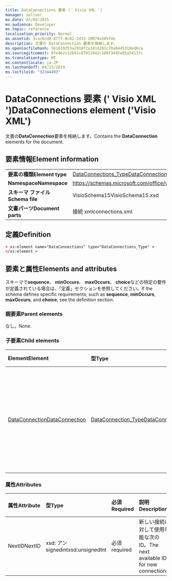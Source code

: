 ```yaml
---
title: DataConnections 要素 (' Visio XML ')
manager: soliver
ms.date: 03/09/2015
ms.audience: Developer
ms.topic: reference
localization_priority: Normal
ms.assetid: 3cac0cd0-87ff-8c82-2d33-20070a505f4e
description: 文書の DataConnection 要素を格納します。
ms.openlocfilehash: 5b1619253a2818f2a181d281c78a0445318ed6ca
ms.sourcegitcommit: 8fe462c32b91c87911942c188f3445e85a54137c
ms.translationtype: MT
ms.contentlocale: ja-JP
ms.lasthandoff: 04/23/2019
ms.locfileid: "32344493"
---
```

# <a name="dataconnections-element-visio-xml"></a><span data-ttu-id="b779c-103">DataConnections 要素 (' Visio XML ')</span><span class="sxs-lookup"><span data-stu-id="b779c-103">DataConnections element ('Visio XML')</span></span>

<span data-ttu-id="b779c-104">文書の**DataConnection**要素を格納します。</span><span class="sxs-lookup"><span data-stu-id="b779c-104">Contains the **DataConnection** elements for the document.</span></span> 
  
## <a name="element-information"></a><span data-ttu-id="b779c-105">要素情報</span><span class="sxs-lookup"><span data-stu-id="b779c-105">Element information</span></span>

|||
|:-----|:-----|
|<span data-ttu-id="b779c-106">**要素の種類**</span><span class="sxs-lookup"><span data-stu-id="b779c-106">**Element type**</span></span> <br/> |[<span data-ttu-id="b779c-107">DataConnections_Type</span><span class="sxs-lookup"><span data-stu-id="b779c-107">DataConnections_Type</span></span>](dataconnections_type-complextypevisio-xml.md) <br/> |
|<span data-ttu-id="b779c-108">**Namespace**</span><span class="sxs-lookup"><span data-stu-id="b779c-108">**Namespace**</span></span> <br/> |https://schemas.microsoft.com/office/visio/2012/main  <br/> |
|<span data-ttu-id="b779c-109">**スキーマ ファイル**</span><span class="sxs-lookup"><span data-stu-id="b779c-109">**Schema file**</span></span> <br/> |<span data-ttu-id="b779c-110">VisioSchema15</span><span class="sxs-lookup"><span data-stu-id="b779c-110">VisioSchema15.xsd</span></span>  <br/> |
|<span data-ttu-id="b779c-111">**文書パーツ**</span><span class="sxs-lookup"><span data-stu-id="b779c-111">**Document parts**</span></span> <br/> |<span data-ttu-id="b779c-112">接続 xml</span><span class="sxs-lookup"><span data-stu-id="b779c-112">connections.xml</span></span>  <br/> |
   
## <a name="definition"></a><span data-ttu-id="b779c-113">定義</span><span class="sxs-lookup"><span data-stu-id="b779c-113">Definition</span></span>

```XML
< xs:element name="DataConnections" type="DataConnections_Type" >
</xs:element >
```

## <a name="elements-and-attributes"></a><span data-ttu-id="b779c-114">要素と属性</span><span class="sxs-lookup"><span data-stu-id="b779c-114">Elements and attributes</span></span>

<span data-ttu-id="b779c-115">スキーマで**sequence**、 **minOccurs**、 **maxOccurs**、 **choice**などの特定の要件が定義されている場合は、「定義」セクションを参照してください。</span><span class="sxs-lookup"><span data-stu-id="b779c-115">If the schema defines specific requirements, such as **sequence**, **minOccurs**, **maxOccurs**, and **choice**, see the definition section.</span></span> 
  
### <a name="parent-elements"></a><span data-ttu-id="b779c-116">親要素</span><span class="sxs-lookup"><span data-stu-id="b779c-116">Parent elements</span></span>

<span data-ttu-id="b779c-117">なし。</span><span class="sxs-lookup"><span data-stu-id="b779c-117">None.</span></span>
  
### <a name="child-elements"></a><span data-ttu-id="b779c-118">子要素</span><span class="sxs-lookup"><span data-stu-id="b779c-118">Child elements</span></span>

|<span data-ttu-id="b779c-119">**Element**</span><span class="sxs-lookup"><span data-stu-id="b779c-119">**Element**</span></span>|<span data-ttu-id="b779c-120">**型**</span><span class="sxs-lookup"><span data-stu-id="b779c-120">**Type**</span></span>|<span data-ttu-id="b779c-121">**説明**</span><span class="sxs-lookup"><span data-stu-id="b779c-121">**Description**</span></span>|
|:-----|:-----|:-----|
|[<span data-ttu-id="b779c-122">DataConnection</span><span class="sxs-lookup"><span data-stu-id="b779c-122">DataConnection</span></span>](dataconnection-element-dataconnections_type-complextypevisio-xml.md) <br/> |[<span data-ttu-id="b779c-123">DataConnection_Type</span><span class="sxs-lookup"><span data-stu-id="b779c-123">DataConnection_Type</span></span>](dataconnection_type-complextypevisio-xml.md) <br/> |<span data-ttu-id="b779c-124">1つまたは複数の**DataRecordset**要素と非 XML データソース間の情報を抽出します。</span><span class="sxs-lookup"><span data-stu-id="b779c-124">Abstracts communication between one or more **DataRecordset** elements and a non-XML data source.</span></span>  <br/> |
   
### <a name="attributes"></a><span data-ttu-id="b779c-125">属性</span><span class="sxs-lookup"><span data-stu-id="b779c-125">Attributes</span></span>

|<span data-ttu-id="b779c-126">**属性**</span><span class="sxs-lookup"><span data-stu-id="b779c-126">**Attribute**</span></span>|<span data-ttu-id="b779c-127">**型**</span><span class="sxs-lookup"><span data-stu-id="b779c-127">**Type**</span></span>|<span data-ttu-id="b779c-128">**必須**</span><span class="sxs-lookup"><span data-stu-id="b779c-128">**Required**</span></span>|<span data-ttu-id="b779c-129">**説明**</span><span class="sxs-lookup"><span data-stu-id="b779c-129">**Description**</span></span>|<span data-ttu-id="b779c-130">**可能な値**</span><span class="sxs-lookup"><span data-stu-id="b779c-130">**Possible values**</span></span>|
|:-----|:-----|:-----|:-----|:-----|
|<span data-ttu-id="b779c-131">NextID</span><span class="sxs-lookup"><span data-stu-id="b779c-131">NextID</span></span>  <br/> |<span data-ttu-id="b779c-132">xsd: アン signedint</span><span class="sxs-lookup"><span data-stu-id="b779c-132">xsd:unsignedInt</span></span>  <br/> |<span data-ttu-id="b779c-133">必須</span><span class="sxs-lookup"><span data-stu-id="b779c-133">required</span></span>  <br/> |<span data-ttu-id="b779c-134">新しい接続に対して使用可能な次の ID。</span><span class="sxs-lookup"><span data-stu-id="b779c-134">The next available ID for new connections.</span></span>  <br/> |<span data-ttu-id="b779c-135">xsd:/signedint 型の値。</span><span class="sxs-lookup"><span data-stu-id="b779c-135">Values of the xsd:unsignedInt type.</span></span>  <br/> |
   

